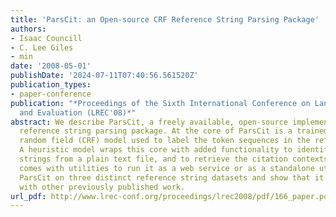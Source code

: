 ```yaml
---
title: 'ParsCit: an Open-source CRF Reference String Parsing Package'
authors:
- Isaac Councill
- C. Lee Giles
- min
date: '2008-05-01'
publishDate: '2024-07-11T07:40:56.561520Z'
publication_types:
- paper-conference
publication: "*Proceedings of the Sixth International Conference on Language Resources
  and Evaluation (LREC'08)*"
abstract: We describe ParsCit, a freely available, open-source implementation of a
  reference string parsing package. At the core of ParsCit is a trained conditional
  random field (CRF) model used to label the token sequences in the reference string.
  A heuristic model wraps this core with added functionality to identify reference
  strings from a plain text file, and to retrieve the citation contexts. The package
  comes with utilities to run it as a web service or as a standalone utility. We compare
  ParsCit on three distinct reference string datasets and show that it compares well
  with other previously published work.
url_pdf: http://www.lrec-conf.org/proceedings/lrec2008/pdf/166_paper.pdf
---
```

